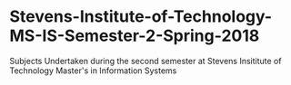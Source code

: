 # Stevens-Institute-of-Technology-MS-IS-Semester-2-Spring-2018
Subjects Undertaken during the second semester at Stevens Insititute of Technology Master's in Information Systems
